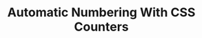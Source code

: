 ---
title: Automatic Numbering With CSS Counters
authors:
- david-storey
tags:
- TAG
- layout: article
---